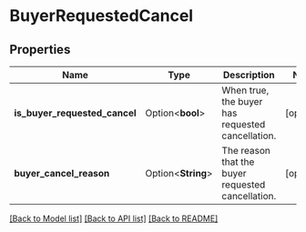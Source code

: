 # BuyerRequestedCancel

## Properties

Name | Type | Description | Notes
------------ | ------------- | ------------- | -------------
**is_buyer_requested_cancel** | Option<**bool**> | When true, the buyer has requested cancellation. | [optional]
**buyer_cancel_reason** | Option<**String**> | The reason that the buyer requested cancellation. | [optional]

[[Back to Model list]](../README.md#documentation-for-models) [[Back to API list]](../README.md#documentation-for-api-endpoints) [[Back to README]](../README.md)


